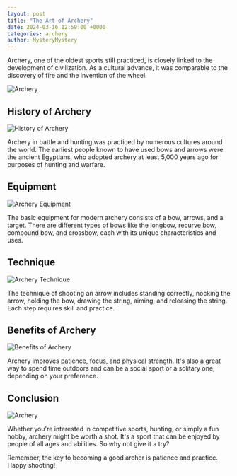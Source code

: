 ```yaml
---
layout: post
title: "The Art of Archery"
date: 2024-03-16 12:59:00 +0000
categories: archery
author: MysteryMystery
---
```


Archery, one of the oldest sports still practiced, is closely linked to the development of civilization. As a cultural advance, it was comparable to the discovery of fire and the invention of the wheel.

![Archery](https://bing.com/th?id=OIP.8WoaeGQpJhv5rwBSKmu-tgHaFj)

## History of Archery

![History of Archery](https://bing.com/th?id=OIP.moeU5jNGHIT5GObLeSov9gHaE8)

Archery in battle and hunting was practiced by numerous cultures around the world. The earliest people known to have used bows and arrows were the ancient Egyptians, who adopted archery at least 5,000 years ago for purposes of hunting and warfare.

## Equipment

![Archery Equipment](https://bing.com/th?id=OIP.1TVcfa7mog3_xmeYTCBHUwHaIa)

The basic equipment for modern archery consists of a bow, arrows, and a target. There are different types of bows like the longbow, recurve bow, compound bow, and crossbow, each with its unique characteristics and uses.

## Technique

![Archery Technique](https://bing.com/th?id=OIP.GGsgfDp5BXqolJhP4u95rAHaEK)

The technique of shooting an arrow includes standing correctly, nocking the arrow, holding the bow, drawing the string, aiming, and releasing the string. Each step requires skill and practice.

## Benefits of Archery

![Benefits of Archery](https://bing.com/th?id=OIP.4-XAyugh8dGmPTd27-pYWwEyDL)

Archery improves patience, focus, and physical strength. It's also a great way to spend time outdoors and can be a social sport or a solitary one, depending on your preference.

## Conclusion

![Archery](https://bing.com/th?id=OIP.RH28blHzrT1QaGpYCy0ybAHaE8)

Whether you're interested in competitive sports, hunting, or simply a fun hobby, archery might be worth a shot. It's a sport that can be enjoyed by people of all ages and abilities. So why not give it a try?

Remember, the key to becoming a good archer is patience and practice. Happy shooting!